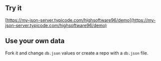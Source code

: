 ## Try it

[https://my-json-server.typicode.com/highsoftware96/demo](https://my-json-server.typicode.com/highsoftware96/demo)

## Use your own data

Fork it and change `db.json` values or create a repo with a `db.json` file.
